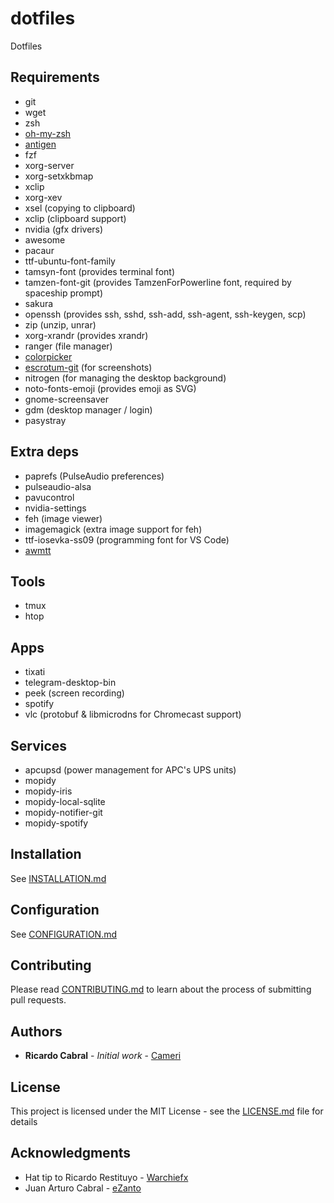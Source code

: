 # dotfiles
Dotfiles

## Requirements
* git
* wget
* zsh
* [oh-my-zsh](https://github.com/robbyrussell/oh-my-zsh)
* [antigen](https://github.com/zsh-users/antigen)
* fzf
* xorg-server
* xorg-setxkbmap
* xclip
* xorg-xev
* xsel (copying to clipboard)
* xclip (clipboard support)
* nvidia (gfx drivers)
* awesome
* pacaur
* ttf-ubuntu-font-family
* tamsyn-font (provides terminal font)
* tamzen-font-git (provides TamzenForPowerline font, required by spaceship prompt)
* sakura
* openssh (provides ssh, sshd, ssh-add, ssh-agent, ssh-keygen, scp)
* zip (unzip, unrar)
* xorg-xrandr (provides xrandr)
* ranger (file manager)
* [colorpicker](https://github.com/Jack12816/colorpicker)
* [escrotum-git](https://aur.archlinux.org/packages/escrotum-git/) (for screenshots)
* nitrogen (for managing the desktop background)
* noto-fonts-emoji (provides emoji as SVG)
* gnome-screensaver
* gdm (desktop manager / login)
* pasystray

## Extra deps
* paprefs (PulseAudio preferences)
* pulseaudio-alsa
* pavucontrol
* nvidia-settings
* feh (image viewer)
* imagemagick (extra image support for feh)
* ttf-iosevka-ss09 (programming font for VS Code)
* [awmtt](https://aur.archlinux.org/packages/awmtt/)

## Tools
* tmux
* htop

## Apps
* tixati
* telegram-desktop-bin
* peek (screen recording)
* spotify
* vlc (protobuf & libmicrodns for Chromecast support)

## Services
* apcupsd (power management for APC's UPS units)
* mopidy
* mopidy-iris
* mopidy-local-sqlite
* mopidy-notifier-git
* mopidy-spotify

## Installation
See [INSTALLATION.md](INSTALLATION.md)

## Configuration
See [CONFIGURATION.md](CONFIGURATION.md)

## Contributing
Please read [CONTRIBUTING.md](CONTRIBUTING.md) to learn about the process of submitting pull requests.

## Authors

* **Ricardo Cabral** - *Initial work* - [Cameri](https://github.com/Cameri)

## License

This project is licensed under the MIT License - see the [LICENSE.md](LICENSE.md) file for details

## Acknowledgments

* Hat tip to Ricardo Restituyo - [Warchiefx](https://github.com/Warchiefx)
* Juan Arturo Cabral - [eZanto](https://github.com/eZanto)

